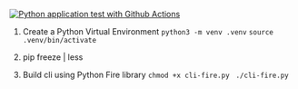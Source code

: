 [![Python application test with Github Actions](https://github.com/rm720/simple-microservice/actions/workflows/devops.yml/badge.svg)](https://github.com/rm720/simple-microservice/actions/workflows/devops.yml)

1. Create a Python Virtual Environment 
`
python3 -m venv .venv
`
`
source .venv/bin/activate
`

2. pip freeze | less  

3. Build cli using Python Fire library
    `chmod +x cli-fire.py`
    ` ./cli-fire.py`
